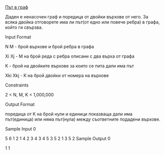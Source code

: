 [Път в граф](https://www.hackerrank.com/contests/sda-hw-10-2022/challenges/challenge-2852)

Даден е ненасочен граф и поредица от двойки върхове от него. За всяка двойка отговорете има ли път(от едно или повече ребра) в графа, който ги свързва.

Input Format

N M - брой върхове и брой ребра в графа

Xi Xj - M на брой реда с ребра описани с два върха от графа

K - брой на двойките върхове за които се пита дали има път

Xki Xkj - K на брой двойки от номера на върхове

Constraints

2 < N, M, K < 1,000,000

Output Format

поредица от K на брой нули и единици показваща дали има път(единица) или няма път(нула) между съответните подадени върхове.

Sample Input 0

5 6
1 2
1 4
2 3
4 3
4 5
3 5
2
1 3
5 2
Sample Output 0

1 1